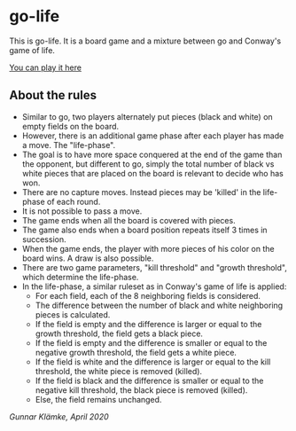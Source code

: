 # go-life

This is go-life. It is a board game and a mixture between go and Conway's game of life.

[You can play it here](https://mancomb.github.io/go-life/index.html)

## About the rules
- Similar to go, two players alternately put pieces (black and white) on empty fields on the board.
- However, there is an additional game phase after each player has made a move. The "life-phase". 
- The goal is to have more space conquered at the end of the game than the opponent, but different to go, simply the total number of black vs white pieces that are placed on the board is relevant to decide who has won. 
- There are no capture moves. Instead pieces may be 'killed' in the life-phase of each round.
- It is not possible to pass a move.
- The game ends when all the board is covered with pieces.
- The game also ends when a board position repeats itself 3 times in succession.
- When the game ends, the player with more pieces of his color on the board wins. A draw is also possible.
- There are two game parameters, "kill threshold" and "growth threshold", which determine the life-phase.
- In the life-phase, a similar ruleset as in Conway's game of life is applied:
  - For each field, each of the 8 neighboring fields is considered.
  - The difference between the number of black and white neighboring pieces is calculated.
  - If the field is empty and the difference is larger or equal to the growth threshold, the field gets a black piece.
  - If the field is empty and the difference is smaller or equal to the negative growth threshold, the field gets a white piece.
  - If the field is white and the difference is larger or equal to the kill threshold, the white piece is removed (killed).
  - If the field is black and the difference is smaller or equal to the negative kill threshold, the black piece is removed (killed).
  - Else, the field remains unchanged.
  
  
*Gunnar Klämke, April 2020*
